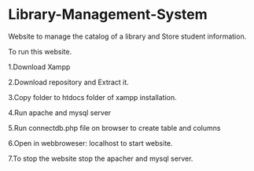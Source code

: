 # Library-Management-System
Website to manage the catalog of a library and Store student information.

To run this website.

1.Download Xampp

2.Download repository and Extract it.

3.Copy folder to htdocs folder of xampp installation.

4.Run apache and mysql server

5.Run connectdb.php file on browser to create table and columns

6.Open in webbroweser: localhost to start website.

7.To stop the website stop the apacher and mysql server.


